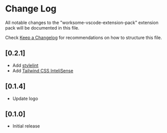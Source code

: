 # Change Log

All notable changes to the "worksome-vscode-extension-pack" extension pack will be documented in this file.

Check [Keep a Changelog](http://keepachangelog.com/) for recommendations on how to structure this file.

## [0.2.1]

- Add [stylelint](https://marketplace.visualstudio.com/items?itemName=stylelint.vscode-stylelint)
- Add [Tailwind CSS InteliSense](https://marketplace.visualstudio.com/items?itemName=bradlc.vscode-tailwindcss)

## [0.1.4]

- Update logo

## [0.1.0]

- Initial release
